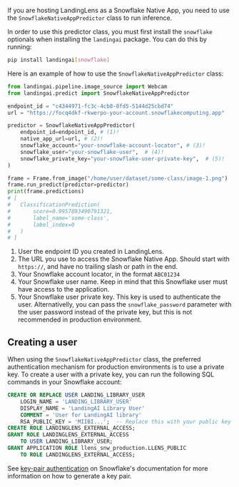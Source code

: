 If you are hosting LandingLens as a Snowflake Native App, you need to use the `SnowflakeNativeAppPredictor` class to run inference.

In order to use this predictor class, you must first install the `snowflake` optionals when installing the `landingai` package. You can do this by running:

```sh
pip install landingai[snowflake]
```

Here is an example of how to use the `SnowflakeNativeAppPredictor` class:

```py
from landingai.pipeline.image_source import Webcam
from landingai.predict import SnowflakeNativeAppPredictor

endpoint_id = "c4344971-fc3c-4cb8-8fd5-5144d25cbd74"
url = "https://focq4dkf-rkwerpo-your-account.snowflakecomputing.app"

predictor = SnowflakeNativeAppPredictor(
    endpoint_id=endpoint_id, # (1)!
    native_app_url=url, # (2)!
    snowflake_account="your-snowflake-account-locator", # (3)!
    snowflake_user="your-snowflake-user",  # (4)!
    snowflake_private_key="your-snowflake-user-private-key",  # (5)!
)

frame = Frame.from_image("/home/user/dataset/some-class/image-1.png")
frame.run_predict(predictor=predictor)
print(frame.predictions)
# [
#   ClassificationPrediction(
#       score=0.9957893490791321,
#       label_name='some-class',
#       label_index=0
#   )
# ]
```

1. User the endpoint ID you created in LandingLens.
2. The URL you use to access the Snowflake Native App. Should start with `https://`, and have no trailing slash or path in the end.
3. Your Snowflake account locator, in the format `ABC01234`
4. Your Snowflake user name. Keep in mind that this Snowflake user must have access to the application.
5. Your Snowflake user private key. This key is used to authenticate the user. Alternativelly, you can pass the `snowflake_password` parameter with the user password instead of the private key, but this is not recommended in
production environment.

## Creating a user

When using the `SnowflakeNativeAppPredictor` class, the preferred authentication mechanism for production
environments is to use a private key. To create a user with a private key, you can run the following SQL
commands in your Snowflake account:

```sql
CREATE OR REPLACE USER LANDING_LIBRARY_USER
    LOGIN_NAME = 'LANDING_LIBRARY_USER'
    DISPLAY_NAME = 'LandingAI Library User'
    COMMENT = 'User for LandingAI library'
    RSA_PUBLIC_KEY = 'MIIBI...';  -- Replace this with your public key
CREATE ROLE LANDINGLENS_EXTERNAL_ACCESS;
GRANT ROLE LANDINGLENS_EXTERNAL_ACCESS
    TO USER LANDING_LIBRARY_USER;
GRANT APPLICATION ROLE llens_snw_production.LLENS_PUBLIC
    TO ROLE LANDINGLENS_EXTERNAL_ACCESS;
```

See [key-pair authentication](https://docs.snowflake.com/en/user-guide/key-pair-auth) on Snowflake's documentation for more information on how to generate a key pair.